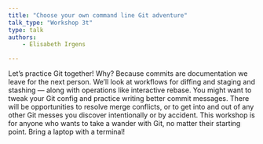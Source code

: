 ```yaml
---
title: "Choose your own command line Git adventure"
talk_type: "Workshop 3t"
type: talk
authors:
    - Elisabeth Irgens

---
```

Let’s practice Git together! Why? Because commits are documentation we leave for the next person. We’ll look at workflows for diffing and staging and stashing — along with operations like interactive rebase. You might want to tweak your Git config and practice writing better commit messages. There will be opportunities to resolve merge conflicts,  or to get into and out of any other Git messes you discover intentionally or by accident. This workshop is for anyone who wants to take a wander with Git, no matter their starting point. Bring a laptop with a terminal!
